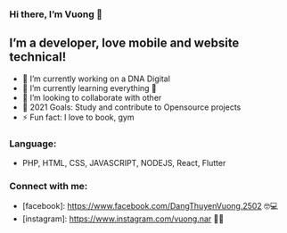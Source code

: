 ### Hi there, I’m Vuong 👋
## I’m a developer, love mobile and website technical!
- 🔭 I’m currently working on a DNA Digital
- 🌱 I’m currently learning everything 🤣
- 👯 I’m looking to collaborate with other
- 🥅 2021 Goals: Study and contribute to Opensource projects
- ⚡ Fun fact: I love to book, gym

### Language:
- PHP, HTML, CSS, JAVASCRIPT, NODEJS, React, Flutter
### Connect with me:

- [facebook]: https://www.facebook.com/DangThuyenVuong.2502 🤓💻
- [instagram]: https://www.instagram.com/vuong.nar 🔗🔗



